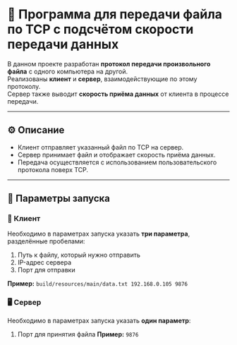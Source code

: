 # 📡 Программа для передачи файла по TCP с подсчётом скорости передачи данных

В данном проекте разработан **протокол передачи произвольного файла** с одного компьютера на другой.  
Реализованы **клиент** и **сервер**, взаимодействующие по этому протоколу.  
Сервер также выводит **скорость приёма данных** от клиента в процессе передачи.

---

## ⚙️ Описание

- Клиент отправляет указанный файл по TCP на сервер.  
- Сервер принимает файл и отображает скорость приёма данных.  
- Передача осуществляется с использованием пользовательского протокола поверх TCP.

---

## 🚀 Параметры запуска

### 🧩 Клиент

Необходимо в параметрах запуска указать **три параметра**, разделённые пробелами:
1. Путь к файлу, который нужно отправить  
2. IP-адрес сервера  
3. Порт для отправки  

**Пример:**
```build/resources/main/data.txt 192.168.0.105 9876```


### 🖥️ Сервер
Необходимо в параметрах запуска указать **один параметр**:
1. Порт для принятия файла
**Пример:**
```9876```

